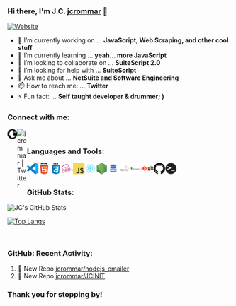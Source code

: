 ### Hi there, I'm J.C. [jcrommar][website] 👋

[![Website](https://img.shields.io/website?label=Jjcrommar.github.io/&style=for-the-badge&url=https%3A%2F%2Fcodestackr.com)](https://jcrommar.github.io/portfolio/)




- 🔭 I’m currently working on ... <b>JavaScript, Web Scraping, and other cool stuff</b>
- 🌱 I’m currently learning ... <b>yeah... more JavaScript</b>
- 👯 I’m looking to collaborate on ... <b>SuiteScript 2.0</b>
- 🤔 I’m looking for help with ... <b>SuiteScript</b>
- 💬 Ask me about ... <b>NetSuite and Software Engineering</b>
- 📫 How to reach me: ... <b>Twitter</b>
- ⚡ Fun fact: ... <b>Self taught developer & drummer; )</b>

### Connect with me:

[<img align="left" alt="https://jcrommar.github.io/portfolio/" width="22px" src="https://raw.githubusercontent.com/iconic/open-iconic/master/svg/globe.svg" />][website]
[<img align="left" alt="jcrommar | Twitter" width="22px" src="https://cdn.jsdelivr.net/npm/simple-icons@v3/icons/twitter.svg" />][twitter]


<br />

### Languages and Tools:


<img align="left" alt="Visual Studio Code" width="26px" src="https://raw.githubusercontent.com/github/explore/80688e429a7d4ef2fca1e82350fe8e3517d3494d/topics/visual-studio-code/visual-studio-code.png" />
<img align="left" alt="HTML5" width="26px" src="https://raw.githubusercontent.com/github/explore/80688e429a7d4ef2fca1e82350fe8e3517d3494d/topics/html/html.png" />
<img align="left" alt="CSS3" width="26px" src="https://raw.githubusercontent.com/github/explore/80688e429a7d4ef2fca1e82350fe8e3517d3494d/topics/css/css.png" />
<img align="left" alt="Sass" width="26px" src="https://raw.githubusercontent.com/github/explore/80688e429a7d4ef2fca1e82350fe8e3517d3494d/topics/sass/sass.png" />
<img align="left" alt="JavaScript" width="26px" src="https://raw.githubusercontent.com/github/explore/80688e429a7d4ef2fca1e82350fe8e3517d3494d/topics/javascript/javascript.png" />
<img align="left" alt="React" width="26px" src="https://raw.githubusercontent.com/github/explore/80688e429a7d4ef2fca1e82350fe8e3517d3494d/topics/react/react.png" />
<img align="left" alt="Node.js" width="26px" src="https://raw.githubusercontent.com/github/explore/80688e429a7d4ef2fca1e82350fe8e3517d3494d/topics/nodejs/nodejs.png" />
<img align="left" alt="SQL" width="26px" src="https://raw.githubusercontent.com/github/explore/80688e429a7d4ef2fca1e82350fe8e3517d3494d/topics/sql/sql.png" />
<img align="left" alt="MySQL" width="26px" src="https://raw.githubusercontent.com/github/explore/80688e429a7d4ef2fca1e82350fe8e3517d3494d/topics/mysql/mysql.png" />
<img align="left" alt="MongoDB" width="26px" src="https://raw.githubusercontent.com/github/explore/80688e429a7d4ef2fca1e82350fe8e3517d3494d/topics/mongodb/mongodb.png" />
<img align="left" alt="Git" width="26px" src="https://raw.githubusercontent.com/github/explore/80688e429a7d4ef2fca1e82350fe8e3517d3494d/topics/git/git.png" />
<img align="left" alt="GitHub" width="26px" src="https://raw.githubusercontent.com/github/explore/78df643247d429f6cc873026c0622819ad797942/topics/github/github.png" />
<img align="left" alt="Terminal" width="26px" src="https://raw.githubusercontent.com/github/explore/80688e429a7d4ef2fca1e82350fe8e3517d3494d/topics/terminal/terminal.png" />

<br />
<br />

### GitHub Stats:

<img align="left" alt="JC's GitHub Stats" src="https://github-readme-stats.vercel.app/api?username=jcrommar&show_icons=true&hide_border=true&theme=dark" />
  
  <br />
  
  [![Top Langs](https://github-readme-stats.vercel.app/api/top-langs/?username=jcrommar&layout=compact&theme=dark)](https://github.com/jcrommar/github-readme-stats)

<br />


### GitHub: Recent Activity:
1. 🎉 New Repo [jcrommar/nodejs_emailer](https://github.com/jcrommar/nodejs_emailer)
2. 💪 New Repo [jcrommar/JCINIT](https://github.com/jcrommar/JCINIT)




### Thank you for stopping by! 

[website]: https://jcrommar.github.io/portfolio/
[twitter]: https://twitter.com/jcrommar
[linkedin]: https://www.linkedin.com/in/jcromualdo/
